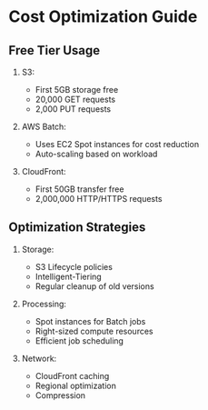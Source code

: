 # Cost Optimization Guide

## Free Tier Usage
1. S3:
   - First 5GB storage free
   - 20,000 GET requests
   - 2,000 PUT requests

2. AWS Batch:
   - Uses EC2 Spot instances for cost reduction
   - Auto-scaling based on workload

3. CloudFront:
   - First 50GB transfer free
   - 2,000,000 HTTP/HTTPS requests

## Optimization Strategies
1. Storage:
   - S3 Lifecycle policies
   - Intelligent-Tiering
   - Regular cleanup of old versions

2. Processing:
   - Spot instances for Batch jobs
   - Right-sized compute resources
   - Efficient job scheduling

3. Network:
   - CloudFront caching
   - Regional optimization
   - Compression 